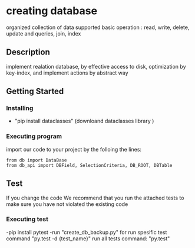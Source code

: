 # creating database

organized collection of data supported basic operation : read, write, delete, update and queries, join, index

## Description

implement realation database, by effective access to disk, optimization by key-index, and implement actions by abstract way

## Getting Started

### Installing

* "pip install dataclasses" (downloand dataclasses library )

### Executing program

import our code to your project by the folloing the lines:
```
from db import DataBase
from db_api import DBField, SelectionCriteria, DB_ROOT, DBTable
```
## Test

If you change the code
We recommend that you run the attached tests
to make sure you have not violated the existing code

### Executing test

-pip install pytest
-run "create_db_backup.py"
for run spesific test command "py.test -d {test_name}"
run all tests command: "py.test"
